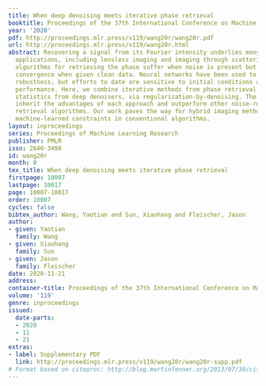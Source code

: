 ```yaml
---
title: When deep denoising meets iterative phase retrieval
booktitle: Proceedings of the 37th International Conference on Machine Learning
year: '2020'
pdf: http://proceedings.mlr.press/v119/wang20r/wang20r.pdf
url: http://proceedings.mlr.press/v119/wang20r.html
abstract: Recovering a signal from its Fourier intensity underlies many important
  applications, including lensless imaging and imaging through scattering media. Conventional
  algorithms for retrieving the phase suffer when noise is present but display global
  convergence when given clean data. Neural networks have been used to improve algorithm
  robustness, but efforts to date are sensitive to initial conditions and give inconsistent
  performance. Here, we combine iterative methods from phase retrieval with image
  statistics from deep denoisers, via regularization-by-denoising. The resulting methods
  inherit the advantages of each approach and outperform other noise-robust phase
  retrieval algorithms. Our work paves the way for hybrid imaging methods that integrate
  machine-learned constraints in conventional algorithms.
layout: inproceedings
series: Proceedings of Machine Learning Research
publisher: PMLR
issn: 2640-3498
id: wang20r
month: 0
tex_title: When deep denoising meets iterative phase retrieval
firstpage: 10007
lastpage: 10017
page: 10007-10017
order: 10007
cycles: false
bibtex_author: Wang, Yaotian and Sun, Xiaohang and Fleischer, Jason
author:
- given: Yaotian
  family: Wang
- given: Xiaohang
  family: Sun
- given: Jason
  family: Fleischer
date: 2020-11-21
address: 
container-title: Proceedings of the 37th International Conference on Machine Learning
volume: '119'
genre: inproceedings
issued:
  date-parts:
  - 2020
  - 11
  - 21
extras:
- label: Supplementary PDF
  link: http://proceedings.mlr.press/v119/wang20r/wang20r-supp.pdf
# Format based on citeproc: http://blog.martinfenner.org/2013/07/30/citeproc-yaml-for-bibliographies/
---
```


